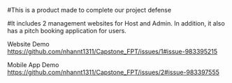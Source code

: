 #This is a product made to complete our project defense



#It includes 2 management websites for Host and Admin. In addition, it also has a pitch booking application for users.

Website Demo<br>https://github.com/nhannt1311/Capstone_FPT/issues/1#issue-983395215




Mobile App Demo<br>https://github.com/nhannt1311/Capstone_FPT/issues/2#issue-983397555
